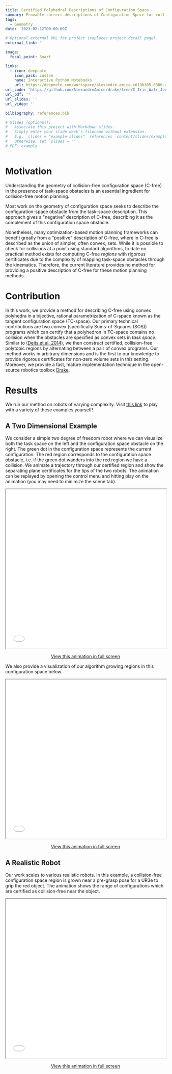 ```yaml
---
title: Certified Polyhedral Descriptions of Configuration Space
summary: Provable correct descriptions of Configuration Space for collision-free motion planning
tags:
  - Geometry
date: '2023-02-12T00:00:00Z'

# Optional external URL for project (replaces project detail page).
external_link: ''

image:
  focal_point: Smart

links:
  - icon: deepnote
    icon_pack: custom
    name: Interactive Python Notebooks
    url: https://deepnote.com/workspace/alexandre-amice-c018b305-0386-4703-9474-01b867e6efea/project/C-IRIS-7e82e4f5-f47a-475a-aad3-c88093ed36c6/notebook/2d_example_bilinear_alternation-14f1ee8c795e499ca7f577b6885c10e9
url_code: 'https://github.com/AlexandreAmice/drake/tree/C_Iris_Wafr_Journal_Examples'
url_pdf: ''
url_slides: ''
url_video: ''

bilbiography: references.bib

# Slides (optional).
#   Associate this project with Markdown slides.
#   Simply enter your slide deck's filename without extension.
#   E.g. `slides = "example-slides"` references `content/slides/example-slides.md`.
#   Otherwise, set `slides = ""`.
# PDF: example
---
```

# Motivation

Understanding the geometry of collision-free configuration space (C-free) in the presence of task-space obstacles is an essential ingredient for collision-free motion planning.

Most work on the geometry of configuration space seeks to describe the configuration-space obstacle from the task-space description. This approach gives a "negative" description of C-free, describing it as the complement of this configuration space obstacle.

Nonetheless, many optimization-based motion planning frameworks can benefit greatly from a "positive" description of C-free, where in C-free is described as the union of simpler, often convex, sets. While it is possible to check for collisions at a point using standard algorithms, to date no practical method exists for computing C-free *regions* with rigorous certificates due to the complexity of mapping task-space obstacles through the kinematics. Therefore, the current literature provides no method for providing a positive description of C-free for these motion planning methods.

# Contribution
In this work, we provide a method for describing C-free using convex polyhedra in a bijective, rational parametrization of C-space known as the tangent configuration space (TC-space). Our primary technical contributions are two convex (specifically Sums-of-Squares (SOS)) programs which can certify that a polyhedron in TC-space contains no collision when the obstacles are specified as convex sets in *task space*. Similar to [(Deits et al. 2014)](https://groups.csail.mit.edu/robotics-center/public_papers/Deits14.pdf), we then construct certified, collision-free polytopic regions by alternating between a pair of convex programs. Our method works in arbitrary dimensions and is the first to our knowledge to provide rigorous certificates for non-zero volume sets in this setting. Moreover, we provide a fast, mature implementation technique in the open-source robotics toolbox [Drake](https://github.com/RobotLocomotion/drake).

# Results
We run our method on robots of varying complexity. Visit [this link](https://deepnote.com/workspace/alexandre-amice-c018b305-0386-4703-9474-01b867e6efea/project/C-IRIS-7e82e4f5-f47a-475a-aad3-c88093ed36c6/notebook/2d_example_bilinear_alternation-14f1ee8c795e499ca7f577b6885c10e9) to play with a variety of these examples yourself!

## A Two Dimensional Example
We consider a simple two degree of freedom robot where we can visualize both the task space on the left and the configuration space obstacle on the right. The green dot in the configuration space represents the current configuration. The red region corresponds to the configuration space obstacle, i.e. if the green dot wanders into the red region we have a collision. We animate a trajectory through our certified region and show the separating plane certificates for the tips of the two robots. The animation can be replayed by opening the control menu and hitting play on the animation (you may need to minimize the scene tab).
<iframe 
  width="100%"
  height="500"
  src="pinball_trajectory.html"
  frameborder="1"
  allow="accelerometer; autoplay; encrypted-media; gyroscope; picture-in-picture"
  allowfullscreen>
  name="pinball_trajectory"
</iframe>
<p><center><a href="pinball_trajectory.html" target="pinball_trajectory">View this animation in full screen</a></center></p>

We also provide a visualization of our algorithm growing regions in this configuration space below.

<iframe 
  src="pinball_growth.html"
  width="100%"
  height="500"
  frameborder="1"
  allow="accelerometer; autoplay; encrypted-media; gyroscope; picture-in-picture"
  allowfullscreen>
  name="pinball_trajectory"
</iframe>
<p><center><a href="pinball_growth.html" target="pinball_growth">View this animation in full screen</a></center></p>


## A Realistic Robot

Our work scales to various realistic robots. In this example, a collision-free configuration space region is grown near a pre-grasp pose for a UR3e to grip the red object. The animation shows the range of configurations which are certified as collision-free near the object.

<iframe 
  src="ur_single.html"
  width="100%"
  height="500"
  frameborder="1"
  allow="accelerometer; autoplay; encrypted-media; gyroscope; picture-in-picture"
  allowfullscreen>
  name="pinball_trajectory"
</iframe>
<p><center><a href="ur_single.html" target="ur_single">View this animation in full screen</a></center></p>
